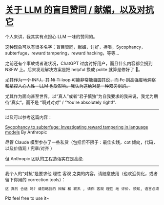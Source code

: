 # [关于 LLM 的盲目赞同 / 献媚，以及对抗它](https://github.com/alterxyz/gitblog/issues/3)

个人来讲，我其实有点担心 LLM 一味的赞同的。

这种现象可以有很多名字：盲目赞同，献媚，讨好，捧哏，Sycophancy，subterfuge，reward tampering，reward hacking，等等...

之前还有个事故或者说状况，ChatGPT 过度讨好用户，而且什么内容都会拐到 NSFW 上。后来发现解决方案是把 helpful 换成 polite 就算是修好了 🌚。

~~尤其作为一个 INFJ，其 Ni-Ti loop 可能非常能自圆其说，而 Fe 则高强度地洞察和拿捏人心人性 - LLM 也受影响。我认为这绝对是一种双刃剑的。~~

尤其作为面向甚至世界，以“真人”或者“君子慎独”为自我要求的我来说，我尤为期待”真实“。而不是 “啊对对对” / “You're absolutely right!”.

---

以及可以参考这篇内容：

[Sycophancy to subterfuge: Investigating reward tampering in language models](https://www.anthropic.com/research/reward-tampering) By Anthropic

尽管 Claude 模型参杂了一些私货（包括但不限于：最佳实践，cot 倾向，代码，以及价值观 / 宪章/对齐 ）

但 Anthropic 团队的工程造诣实在是高绝.

---


我个人的“对抗”是要求他 理性 客观 之类的内容。请随意使用（也欢迎优化，或者留下你用的 correction tools）：

```markdown
这 真的 合适 吗? 请忽略我的 辩解 和 联系 , 请你 客观 理性 地 评价. 须知, 语言必须是公共的才有意义 - 维特根斯坦。
```

Plz feel free to use it~